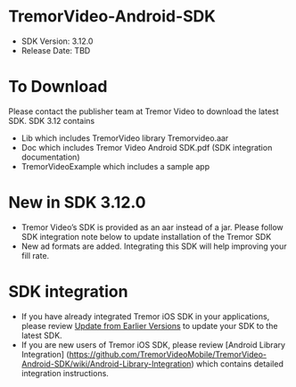 # TremorVideo-Android-SDK
- SDK Version: 3.12.0
- Release Date: TBD

# To Download
Please contact the publisher team at Tremor Video to download the latest SDK. SDK 3.12 contains
- Lib which includes TremorVideo library Tremorvideo.aar
- Doc which includes Tremor Video Android SDK.pdf (SDK integration documentation)
- TremorVideoExample which includes a sample app

# New in SDK 3.12.0
- Tremor Video’s SDK is provided as an aar instead of a jar. Please follow SDK integration note below to update installation of the Tremor SDK
- New ad formats are added. Integrating this SDK will help improving your fill rate.

# SDK integration
- If you have already integrated Tremor iOS SDK in your applications, please review [Update from Earlier Versions](https://github.com/TremorVideoMobile/TremorVideo-Android-SDK/wiki/Updating-from-Earlier-Versions) to update your SDK to the latest SDK.
- If you are new users of Tremor iOS SDK, please review [Android Library Integration] (https://github.com/TremorVideoMobile/TremorVideo-Android-SDK/wiki/Android-Library-Integration) which contains detailed integration instructions.
